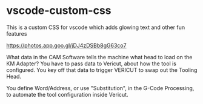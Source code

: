 # vscode-custom-css
This is a custom CSS for vscode which adds glowing text and other fun features


https://photos.app.goo.gl/jDJ4zDSBb8gG63co7



What data in the CAM Software tells the machine what head to load on the KM Adapter? You have to pass data to Vericut, about how the tool is configured. You key off that data to trigger VERICUT to swap out the Tooling Head.


You define Word/Address, or use "Substitution", in the G-Code Processing, to automate the tool configuration inside Vericut. 


